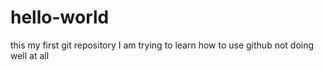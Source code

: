 # hello-world
this my first git repository
I am trying to learn how to use github
not doing well at all
